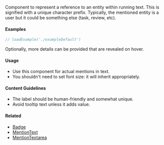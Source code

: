 Component to represent a reference to an entity within running text. This is signified with a unique character prefix.
Typically, the mentioned entity is a user but it could be something else (task, review, etc).

#### Examples

```jsx
// loadExample('./exampleDefault')
```

Optionally, more details can be provided that are revealed on hover.

#### Usage

- Use this component for actual mentions in text.
- You shouldn't need to set font size: it will inherit appropriately.

#### Content Guidelines

- The label should be human-friendly and somewhat unique.
- Avoid tooltip text unless it adds value.

#### Related

- [Badge](#!/Badge)
- [MentionText](#!/MentionText)
- [MentionTextarea](#!/MentionTextarea)
